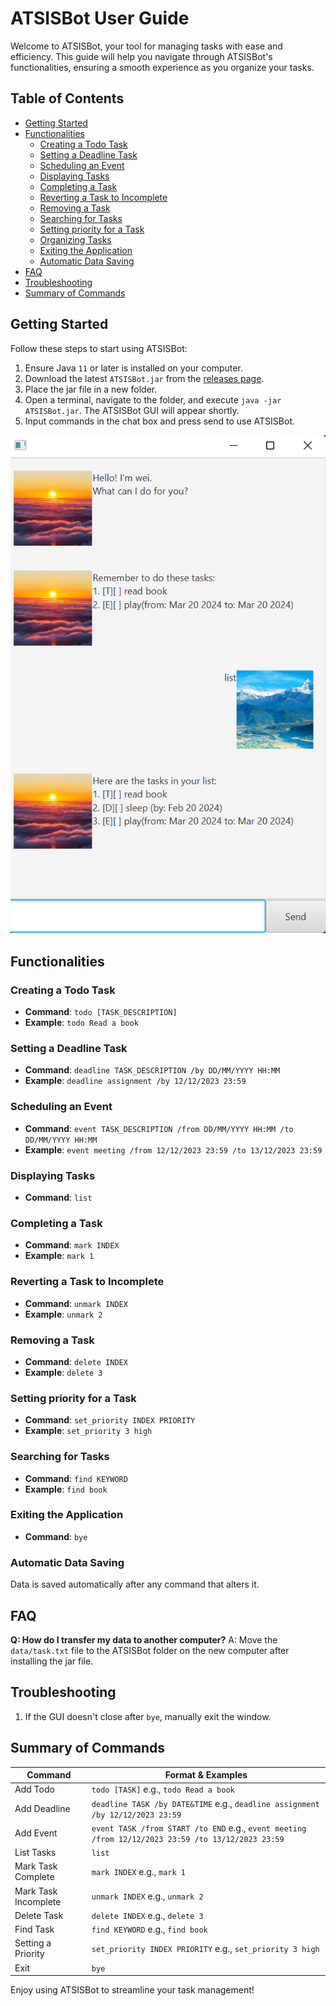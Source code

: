 # ATSISBot User Guide

Welcome to ATSISBot, your tool for managing tasks with ease and efficiency. This guide will help you navigate through ATSISBot's functionalities, ensuring a smooth experience as you organize your tasks.

## Table of Contents

- [Getting Started](#getting-started)
- [Functionalities](#functionalities)
    - [Creating a Todo Task](#creating-a-todo-task)
    - [Setting a Deadline Task](#setting-a-deadline-task)
    - [Scheduling an Event](#scheduling-an-event)
    - [Displaying Tasks](#displaying-tasks)
    - [Completing a Task](#completing-a-task)
    - [Reverting a Task to Incomplete](#reverting-a-task-to-incomplete)
    - [Removing a Task](#removing-a-task)
    - [Searching for Tasks](#searching-for-tasks)
    - [Setting priority for a Task](#setting-priority-for-a-task)
    - [Organizing Tasks](#organizing-tasks)
    - [Exiting the Application](#exiting-the-application)
    - [Automatic Data Saving](#automatic-data-saving)
- [FAQ](#faq)
- [Troubleshooting](#troubleshooting)
- [Summary of Commands](#summary-of-commands)

## Getting Started

Follow these steps to start using ATSISBot:

1. Ensure Java `11` or later is installed on your computer.
2. Download the latest `ATSISBot.jar` from the [releases page](https://github.com/purivirakarin/ip/releases/tag/Level-10).
3. Place the jar file in a new folder.
4. Open a terminal, navigate to the folder, and execute `java -jar ATSISBot.jar`. The ATSISBot GUI will appear shortly.
5. Input commands in the chat box and press send to use ATSISBot.

![ATSISBot GUI](./Ui.png)

## Functionalities

### Creating a Todo Task
- **Command**: `todo [TASK_DESCRIPTION]`
- **Example**: `todo Read a book`

### Setting a Deadline Task
- **Command**: `deadline TASK_DESCRIPTION /by DD/MM/YYYY HH:MM`
- **Example**: `deadline assignment /by 12/12/2023 23:59`

### Scheduling an Event
- **Command**: `event TASK_DESCRIPTION /from DD/MM/YYYY HH:MM /to DD/MM/YYYY HH:MM`
- **Example**: `event meeting /from 12/12/2023 23:59 /to 13/12/2023 23:59`

### Displaying Tasks
- **Command**: `list`

### Completing a Task
- **Command**: `mark INDEX`
- **Example**: `mark 1`

### Reverting a Task to Incomplete
- **Command**: `unmark INDEX`
- **Example**: `unmark 2`

### Removing a Task
- **Command**: `delete INDEX`
- **Example**: `delete 3`

### Setting priority for a Task
- **Command**: `set_priority INDEX PRIORITY`
- **Example**: `set_priority 3 high`

### Searching for Tasks
- **Command**: `find KEYWORD`
- **Example**: `find book`

### Exiting the Application
- **Command**: `bye`

### Automatic Data Saving
Data is saved automatically after any command that alters it.

## FAQ

**Q: How do I transfer my data to another computer?**
A: Move the `data/task.txt` file to the ATSISBot folder on the new computer after installing the jar file.

## Troubleshooting

1. If the GUI doesn't close after `bye`, manually exit the window.

## Summary of Commands

| Command              | Format & Examples                                                                                  |
|----------------------|----------------------------------------------------------------------------------------------------|
| Add Todo             | `todo [TASK]` e.g., `todo Read a book`                                                             |
| Add Deadline         | `deadline TASK /by DATE&TIME` e.g., `deadline assignment /by 12/12/2023 23:59`                     |
| Add Event            | `event TASK /from START /to END` e.g., `event meeting /from 12/12/2023 23:59 /to 13/12/2023 23:59` |
| List Tasks           | `list`                                                                                             |
| Mark Task Complete   | `mark INDEX` e.g., `mark 1`                                                                        |
| Mark Task Incomplete | `unmark INDEX` e.g., `unmark 2`                                                                    |
| Delete Task          | `delete INDEX` e.g., `delete 3`                                                                    |
| Find Task            | `find KEYWORD` e.g., `find book`                                                                   |
| Setting a Priority   | `set_priority INDEX PRIORITY` e.g., `set_priority 3 high`                                          |
| Exit                 | `bye`                                                                                              |

Enjoy using ATSISBot to streamline your task management!
